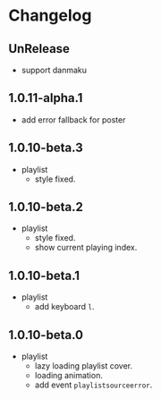 # Changelog

## UnRelease

- support danmaku

## 1.0.11-alpha.1

- add error fallback for poster

## 1.0.10-beta.3

- playlist
  - style fixed.

## 1.0.10-beta.2

- playlist
  - style fixed.
  - show current playing index.

## 1.0.10-beta.1

- playlist
  - add keyboard `l`.

## 1.0.10-beta.0

- playlist
  - lazy loading playlist cover.
  - loading animation.
  - add event `playlistsourceerror`.
